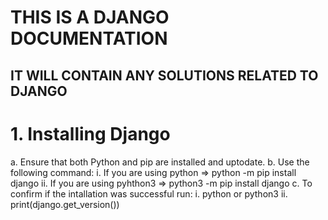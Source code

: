 # THIS IS A DJANGO DOCUMENTATION 
## IT WILL CONTAIN ANY SOLUTIONS RELATED TO DJANGO

# 1. Installing Django
a. Ensure that both Python and pip are installed and uptodate.
b. Use the following command:
    i. If you are using python => python -m pip install django
    ii. If you are using pyhthon3 => python3 -m pip install django
c. To confirm if the intallation was successful run:
    i. python or python3
    ii. print(django.get_version())